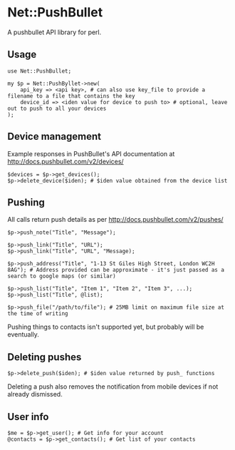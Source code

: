 Net::PushBullet
===============

A pushbullet API library for perl.


Usage
-----

	use Net::PushBullet;

	my $p = Net::PushByllet->new(
		api_key => <api key>, # can also use key_file to provide a filename to a file that contains the key
		device_id => <iden value for device to push to> # optional, leave out to push to all your devices
	);


Device management
-----------------

Example responses in PushBullet's API documentation at http://docs.pushbullet.com/v2/devices/

	$devices = $p->get_devices();
	$p->delete_device($iden); # $iden value obtained from the device list


Pushing
-------

All calls return push details as per http://docs.pushbullet.com/v2/pushes/

	$p->push_note("Title", "Message");

	$p->push_link("Title", "URL");
	$p->push_link("Title", "URL", "Message);

	$p->push_address("Title", "1-13 St Giles High Street, London WC2H 8AG"); # Address provided can be approximate - it's just passed as a search to google maps (or similar)

	$p->push_list("Title", "Item 1", "Item 2", "Item 3", ...);
	$p->push_list("Title", @list);

	$p->push_file("/path/to/file"); # 25MB limit on maximum file size at the time of writing

Pushing things to contacts isn't supported yet, but probably will be eventually.


Deleting pushes
---------------

	$p->delete_push($iden); # $iden value returned by push_ functions

Deleting a push also removes the notification from mobile devices if not already dismissed.


User info
---------

	$me = $p->get_user(); # Get info for your account
	@contacts = $p->get_contacts(); # Get list of your contacts

